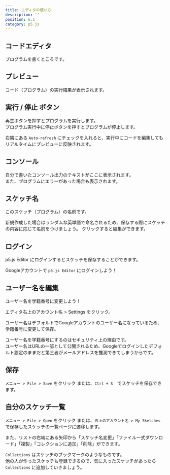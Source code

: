 ```yaml
---
title: エディタの使い方
description: ''
position: 6.1
category: p5.js
---
```


<static-img src="resource/image/p5js_editor_explain.png" alt="p5.js Editor の説明"></static-img>


## コードエディタ

プログラムを書くところです。

## プレビュー

コード（プログラム）の実行結果が表示されます。

## 実行 / 停止 ボタン

再生ボタンを押すとプログラムを実行します。  
プログラム実行中に停止ボタンを押すとプログラムが停止します。

<alert>

右隣にある `Auto-refresh` にチェックを入れると、実行中にコードを編集してもリアルタイムにプレビューに反映されます。

</alert>

## コンソール

自分で書いたコンソール出力のテキストがここに表示されます。  
また、プログラムにエラーがあった場合も表示されます。

## スケッチ名

このスケッチ（プログラム）の名前です。

新規作成した場合はランダムな英単語で命名されるため、保存する際にスケッチの内容に応じて名前をつけましょう。
クリックすると編集ができます。

## ログイン

p5.js Editor にログインするとスケッチを保存することができます。

<alert type="success">

Googleアカウントで `p5.js Editor` にログインしよう！

</alert>

<static-img src="resource/image/p5js_editor_login.png" alt="Googleアカウントでログイン"></static-img>

## ユーザー名を編集

<alert type="success">

ユーザー名を学籍番号に変更しよう！

</alert>

エディタ右上のアカウント名 > Settings をクリック。

<static-img src="resource/image/p5js_editor_account-settings.png" alt="Googleアカウントでログイン"></static-img>

ユーザー名はデフォルトでGoogleアカウントのユーザー名になっているため、学籍番号に変更して保存。

<static-img src="resource/image/p5js_editor_edit-username.png" alt="ユーザー名を学籍番号に変更"></static-img>

<alert type="warning">

ユーザー名を学籍番号にするのはセキュリティ上の理由です。  
ユーザー名はURLの一部として公開されるため、Googleでログインしたデフォルト設定のままだと第三者がメールアドレスを推測できてしまうからです。

</alert>

## 保存

`メニュー > File > Save` をクリック または、`Ctrl + S`　でスケッチを保存できます。

<static-img src="resource/image/p5js_editor_save.png" alt="保存"></static-img>

## 自分のスケッチ一覧

`メニュー > File > Open` をクリック または、`右上のアカウント名 > My Sketches` で保存したスケッチの一覧ページに遷移します。

<static-img src="resource/image/p5js_editor_my-sketches.png" alt="スケッチ一覧"></static-img>

また、リストの右端にある矢印から「スケッチ名変更」「ファイル一式ダウンロード」「複製」「コレクションに追加」「削除」ができます。

<static-img src="resource/image/p5js_editor_my-sketches-menu.png" alt="スケッチ一覧 メニュー"></static-img>

<alert>

`Collections` はスケッチのブックマークのようなものです。  
他の人が作ったスケッチも登録できるので、気に入ったスケッチがあったら `Collections` に追加していきましょう。

</alert>
